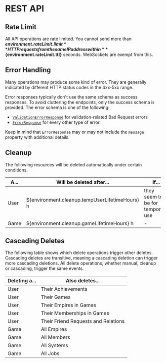 # REST API

## Rate Limit

All API operations are rate limited.
You cannot send more than **${environment.rateLimit.limit}** HTTP requests
from the same IP address within **${environment.rateLimit.ttl}** seconds.
WebSockets are exempt from this.

## Error Handling

Many operations may produce some kind of error.
They are generally indicated by different HTTP status codes in the 4xx-5xx range.

Error responses typically don't use the same schema as success responses.
To avoid cluttering the endpoints, only the success schema is provided.
The error schema is one of the following:

* [`ValidationErrorResponse`](#model-ValidationErrorResponse) for validation-related Bad Request errors
* [`ErrorResponse`](#model-ErrorResponse) for every other type of error.

Keep in mind that `ErrorResponse` may or may not include the `message` property with additional details.

## Cleanup

The following resources will be deleted automatically under certain conditions.

| A... | Will be deleted after...                       | If...                             |
|------|------------------------------------------------|-----------------------------------|
| User | ${environment.cleanup.tempUserLifetimeHours} h | they seem to be for temporary use |
| Game | ${environment.cleanup.gameLifetimeHours} h     | -                                 |

## Cascading Deletes

The following table shows which delete operations trigger other deletes.
Cascading deletes are transitive, meaning a cascading deletion can trigger more cascading deletions.
All delete operations, whether manual, cleanup or cascading, trigger the same events.

| Deleting a... | Also deletes...                     |
|---------------|-------------------------------------|
| User          | Their Achievements                  |
| User          | Their Games                         |
| User          | Their Empires in Games              |
| User          | Their Memberships in Games          |
| User          | Their Friend Requests and Relations |
| Game          | All Empires                         |
| Game          | All Members                         |
| Game          | All Systems                         |
| Game          | All Jobs                            |
